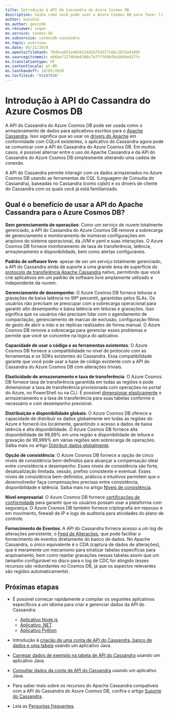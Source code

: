 ```yaml
---
title: Introdução à API do Cassandra do Azure Cosmos DB
description: Saiba como você pode usar o Azure Cosmos DB para fazer lift-and-shift dos aplicativos existentes e criar novos aplicativos usando os drivers do Cassandra e o CQL
author: kanshiG
ms.author: govindk
ms.reviewer: sngun
ms.service: cosmos-db
ms.subservice: cosmosdb-cassandra
ms.topic: overview
ms.date: 05/21/2019
ms.openlocfilehash: 70dbceb51ed030124d1b793d77c6bc287da91065
ms.sourcegitcommit: eb6bef1274b9e6390c7a77ff69bf6a3b94e827fc
ms.translationtype: HT
ms.contentlocale: pt-BR
ms.lasthandoff: 10/05/2020
ms.locfileid: "81687636"
---
```

# <a name="introduction-to-the-azure-cosmos-db-cassandra-api"></a>Introdução à API do Cassandra do Azure Cosmos DB

A API do Cassandra do Azure Cosmos DB pode ser usada como o armazenamento de dados para aplicativos escritos para o [Apache Cassandra](https://cassandra.apache.org). Isso significa que ao usar os [drivers do Apache](https://cassandra.apache.org/doc/latest/getting_started/drivers.html?highlight=driver) em conformidade com CQLv4 existentes, o aplicativo do Cassandra agora pode se comunicar com a API do Cassandra do Azure Cosmos DB. Em muitos casos, é possível alternar entre o uso do Apache Cassandra e da API do Cassandra do Azure Cosmos DB simplesmente alterando uma cadeia de conexão. 

A API do Cassandra permite interagir com os dados armazenados no Azure Cosmos DB usando as ferramentas de CQL (Linguagem de Consulta do Cassandra), baseadas no Cassandra (como cqlsh) e os drivers de cliente do Cassandra com os quais você já está familiarizado.

## <a name="what-is-the-benefit-of-using-apache-cassandra-api-for-azure-cosmos-db"></a>Qual é o benefício de usar a API do Apache Cassandra para o Azure Cosmos DB?

**Sem gerenciamento de operações**: Como um serviço de nuvem totalmente gerenciado, a API do Cassandra do Azure Cosmos DB remove a sobrecarga de gerenciamento e monitoramento de inúmeras configurações em arquivos do sistema operacional, da JVM e yaml e suas interações. O Azure Cosmos DB fornece monitoramento de taxa de transferência, latência, armazenamento e disponibilidade, bem como alertas configuráveis.

**Padrão de software livre**: apesar de ser um serviço totalmente gerenciado, a API do Cassandra ainda dá suporte a uma grande área de superfície do [protocolo de transferência Apache Cassandra](cassandra-support.md) nativo, permitindo que você crie aplicativos em um padrão de software livre amplamente utilizado e independente da nuvem.

**Gerenciamento de desempenho**: O Azure Cosmos DB fornece leituras e gravações de baixa latência no 99º percentil, garantidas pelos SLAs. Os usuários não precisam se preocupar com a sobrecarga operacional para garantir alto desempenho e baixa latência em leituras e gravações. Isso significa que os usuários não precisam lidar com o agendamento de compactação, gerenciamento de marcas de exclusão, configuração filtros de gesto de abrir a mão e as réplicas realizados de forma manual. O Azure Cosmos DB remove a sobrecarga para gerenciar esses problemas e permite que você se concentre na lógica do aplicativo.

**Capacidade de usar o código e as ferramentas existentes**: O Azure Cosmos DB fornece a compatibilidade no nível de protocolo com as ferramentas e os SDKs existentes do Cassandra. Essa compatibilidade garante que você pode usar a base de código existente com a API do Cassandra do Azure Cosmos DB com alterações triviais.

**Elasticidade de armazenamento e taxa de transferência**: O Azure Cosmos DB fornece taxa de transferência garantida em todas as regiões e pode dimensionar a taxa de transferência provisionada com operações no portal do Azure, no PowerShell ou na CLI. É possível [dimensionar elasticamente](manage-scale-cassandra.md) o armazenamento e a taxa de transferência para suas tabelas conforme o necessário e com desempenho previsível.

**Distribuição e disponibilidade globais**: O Azure Cosmos DB oferece a capacidade de distribuir os dados globalmente em todas as regiões do Azure e fornecê-los localmente, garantindo o acesso a dados de baixa latência e alta disponibilidade. O Azure Cosmos DB fornece alta disponibilidade de 99,99% em uma região e disponibilidade de leitura e gravação de 99,999% em várias regiões sem sobrecarga de operações. Saiba mais no artigo [Distribuir dados globalmente](distribute-data-globally.md). 

**Opção de consistência**: O Azure Cosmos DB fornece a opção de cinco níveis de consistência bem-definidos para alcançar a compensação ideal entre consistência e desempenho. Esses níveis de consistência são forte, desatualização limitada, sessão, prefixo consistente e eventual. Esses níveis de consistência bem-definidos, práticos e intuitivos permitem que o desenvolvedor faça compensações precisas entre consistência, disponibilidade e latência. Saiba mais no artigo [Níveis de consistência](consistency-levels.md). 

**Nível empresarial**: O Azure Cosmos DB fornece [certificações de conformidade](https://www.microsoft.com/trustcenter) para garantir que os usuários possam usar a plataforma com segurança. O Azure Cosmos DB também fornece criptografia em repouso e em movimento, firewall de IP e logs de auditoria para atividades do plano de controle.

**Fornecimento de Eventos**: A API do Cassandra fornece acesso a um log de alterações persistente, o [Feed de Alterações](cassandra-change-feed.md), que pode facilitar o fornecimento de eventos diretamente do banco de dados. No Apache Cassandra, o único equivalente é o CDA (captura de dados de alterações), que é meramente um mecanismo para sinalizar tabelas específicas para arquivamento, bem como rejeitar gravações nessas tabelas assim que um tamanho configurável no disco para o log de CDC for atingido (esses recursos são redundantes no Cosmos DB, já que os aspectos relevantes são regidos automaticamente).

## <a name="next-steps"></a>Próximas etapas

* É possível começar rapidamente a compilar os seguintes aplicativos específicos a um idioma para criar e gerenciar dados da API do Cassandra:
  - [Aplicativo Node.js](create-cassandra-nodejs.md)
  - [Aplicativo .NET](create-cassandra-dotnet.md)
  - [Aplicativo Python](create-cassandra-python.md)

* Introdução à [criação de uma conta de API do Cassandra, banco de dados e uma tabela](create-cassandra-api-account-java.md) usando um aplicativo Java.

* [Carregar dados de exemplo na tabela de API do Cassandra](cassandra-api-load-data.md) usando um aplicativo Java.

* [Consultar dados da conta de API do Cassandra](cassandra-api-query-data.md) usando um aplicativo Java.

* Para saber mais sobre os recursos do Apache Cassandra compatíveis com a API do Cassandra do Azure Cosmos DB, confira o artigo [Suporte do Cassandra](cassandra-support.md).

* Leia as [Perguntas frequentes](cassandra-faq.md).
